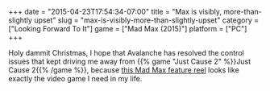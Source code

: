 +++
date = "2015-04-23T17:54:34-07:00"
title = "Max is visibly, more-than-slightly upset"
slug = "max-is-visibly-more-than-slightly-upset"
category = ["Looking Forward To It"]
game = ["Mad Max (2015)"]
platform = ["PC"]
+++

Holy dammit Christmas, I hope that Avalanche has resolved the control issues that kept driving me away from {{% game "Just Cause 2" %}}Just Cause 2{{% /game %}}, because <a href="http://www.vg247.com/2015/04/23/mad-max-first-ever-gameplay-footage-revealed/">this Mad Max feature reel</a> looks like exactly the video game I need in my life.